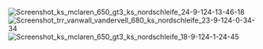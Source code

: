 ![Screenshot_ks_mclaren_650_gt3_ks_nordschleife_24-9-124-13-46-18](https://github.com/user-attachments/assets/8ca18827-633b-465e-9a32-138092c9f810)
![Screenshot_trr_vanwall_vandervell_680_ks_nordschleife_23-9-124-0-34-34](https://github.com/user-attachments/assets/c01b1e04-95ac-46f5-93e6-36de6dd10e64)
![Screenshot_ks_mclaren_650_gt3_ks_nordschleife_18-9-124-1-24-45](https://github.com/user-attachments/assets/f3b2f4dd-7659-4fd8-9134-55a13b542850)
